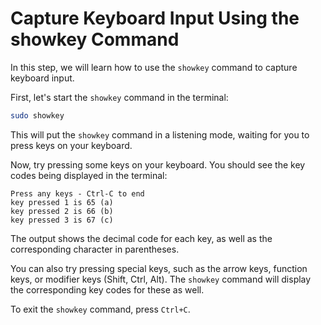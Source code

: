 # Capture Keyboard Input Using the showkey Command

In this step, we will learn how to use the `showkey` command to capture keyboard input.

First, let's start the `showkey` command in the terminal:

```bash
sudo showkey
```

This will put the `showkey` command in a listening mode, waiting for you to press keys on your keyboard.

Now, try pressing some keys on your keyboard. You should see the key codes being displayed in the terminal:

```
Press any keys - Ctrl-C to end
key pressed 1 is 65 (a)
key pressed 2 is 66 (b)
key pressed 3 is 67 (c)
```

The output shows the decimal code for each key, as well as the corresponding character in parentheses.

You can also try pressing special keys, such as the arrow keys, function keys, or modifier keys (Shift, Ctrl, Alt). The `showkey` command will display the corresponding key codes for these as well.

To exit the `showkey` command, press `Ctrl+C`.
